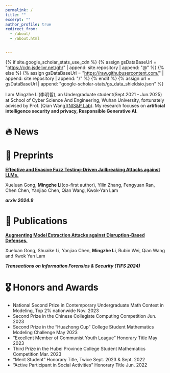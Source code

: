 ```yaml
---
permalink: /
title: ""
excerpt: ""
author_profile: true
redirect_from: 
  - /about/
  - /about.html


---
```


{% if site.google_scholar_stats_use_cdn %}
{% assign gsDataBaseUrl = "https://cdn.jsdelivr.net/gh/" | append: site.repository | append: "@" %}
{% else %}
{% assign gsDataBaseUrl = "https://raw.githubusercontent.com/" | append: site.repository | append: "/" %}
{% endif %}
{% assign url = gsDataBaseUrl | append: "google-scholar-stats/gs_data_shieldsio.json" %}

<span class='anchor' id='about-me'></span>

I am Mingzhe Li(李明哲), an Undergraduate student(Sept.2021 - Jun.2025) at School of Cyber Science And Engineering, Wuhan University, fortunately advised by Prof. [Qian Wang]([NIS&P Lab](http://nisplab.whu.edu.cn/people.html)). My research focuses on **artificial intelligence security and privacy, Responsible Generative AI**.




# 🔥 News

# 📝 Preprints

**[Effective and Evasive Fuzz Testing-Driven Jailbreaking Attacks against LLMs.](https://arxiv.org/abs/2409.14866)**

Xueluan Gong, **Mingzhe Li**(co-first author), Yilin Zhang, Fengyuan Ran, Chen Chen, Yanjiao Chen, Qian Wang, Kwok-Yan Lam

***arxiv 2024.9***

# 📝 Publications 

**[Augmenting Model Extraction Attacks against Disruption-Based Defenses.](https://ieeexplore.ieee.org/document/10793405)**

Xueluan Gong, Shuaike Li, Yanjiao Chen,  **Mingzhe Li**, Rubin Wei, Qian Wang and Kwok Yan Lam

***Transactions on Information Forensics & Security (TIFS 2024)***

# 🎖 Honors and Awards

- National Second Prize in Contemporary Undergraduate Math Contest in Modeling, Top 2% nationwide    Nov. 2023
- Second Prize in the Chinese Collegiate Computing Competition    Jun. 2023
- Second Prize in the “Huazhong Cup” College Student Mathematics Modeling Challenge    May 2023
- “Excellent Member of Communist Youth League” Honorary Title    May 2023
- Third Prize in the Hubei Province College Student Mathematics Competition    Mar. 2023
- “Merit Student” Honorary Title, Twice    Sept. 2023 & Sept. 2022
- “Active Participant in Social Activities” Honorary Title     Jun. 2022

